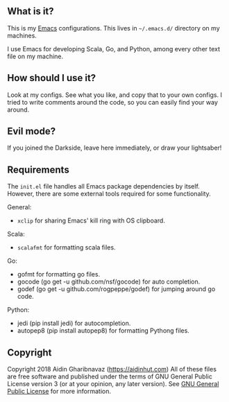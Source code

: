 What is it?
-----------
This is my [Emacs](https://www.gnu.org/software/emacs/) configurations. This lives in `~/.emacs.d/` directory on my machines.

I use Emacs for developing Scala, Go, and Python, among every other text file on my machine.

How should I use it?
--------------------
Look at my configs. See what you like, and copy that to your own configs. I tried to write comments around the code, so you can easily find your way around.

Evil mode?
----------
If you joined the Darkside, leave here immediately, or draw your lightsaber!

Requirements
------------
The `init.el` file handles all Emacs package dependencies by itself. However, there are some external tools required for some functionality.

General:
* `xclip` for sharing Emacs' kill ring with OS clipboard.

Scala:
* `scalafmt` for formatting scala files.

Go:
* gofmt for formatting go files.
* gocode (go get -u github.com/nsf/gocode) for auto completion.
* godef (go get -u github.com/rogpeppe/godef) for jumping around go code.

Python:
* jedi (pip install jedi) for autocompletion.
* autopep8 (pip install autopep8) for formatting Pythong files.

Copyright
---------
Copyright 2018 Aidin Gharibnavaz (https://aidinhut.com)
All of these files are free software and published under the terms of GNU General Public License version 3 (or at your opinion, any later version).
See [GNU General Public License](https://www.gnu.org/licenses/gpl-3.0.en.html) for more information.